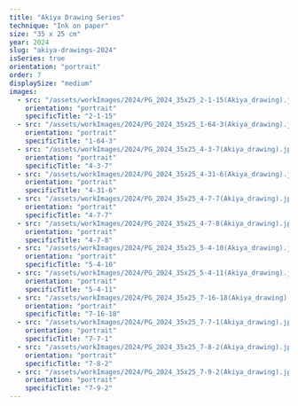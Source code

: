```yaml
---
title: "Akiya Drawing Series"
technique: "Ink on paper"
size: "35 x 25 cm"
year: 2024
slug: "akiya-drawings-2024"
isSeries: true
orientation: "portrait"
order: 7
displaySize: "medium"
images:
  - src: "/assets/workImages/2024/PG_2024_35x25_2-1-15(Akiya_drawing).jpg"
    orientation: "portrait"
    specificTitle: "2-1-15"
  - src: "/assets/workImages/2024/PG_2024_35x25_1-64-3(Akiya_drawing).jpg"
    orientation: "portrait"
    specificTitle: "1-64-3"
  - src: "/assets/workImages/2024/PG_2024_35x25_4-3-7(Akiya_drawing).jpg"
    orientation: "portrait"
    specificTitle: "4-3-7"
  - src: "/assets/workImages/2024/PG_2024_35x25_4-31-6(Akiya_drawing).jpg"
    orientation: "portrait"
    specificTitle: "4-31-6"
  - src: "/assets/workImages/2024/PG_2024_35x25_4-7-7(Akiya_drawing).jpg"
    orientation: "portrait"
    specificTitle: "4-7-7"
  - src: "/assets/workImages/2024/PG_2024_35x25_4-7-8(Akiya_drawing).jpg"
    orientation: "portrait"
    specificTitle: "4-7-8"
  - src: "/assets/workImages/2024/PG_2024_35x25_5-4-10(Akiya_drawing).jpg"
    orientation: "portrait"
    specificTitle: "5-4-10"
  - src: "/assets/workImages/2024/PG_2024_35x25_5-4-11(Akiya_drawing).jpg"
    orientation: "portrait"
    specificTitle: "5-4-11"
  - src: "/assets/workImages/2024/PG_2024_35x25_7-16-18(Akiya_drawing).jpg"
    orientation: "portrait"
    specificTitle: "7-16-18"
  - src: "/assets/workImages/2024/PG_2024_35x25_7-7-1(Akiya_drawing).jpg"
    orientation: "portrait"
    specificTitle: "7-7-1"
  - src: "/assets/workImages/2024/PG_2024_35x25_7-8-2(Akiya_drawing).jpg"
    orientation: "portrait"
    specificTitle: "7-8-2"
  - src: "/assets/workImages/2024/PG_2024_35x25_7-9-2(Akiya_drawing).jpg"
    orientation: "portrait"
    specificTitle: "7-9-2"
---
```


